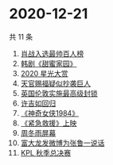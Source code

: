 # 2020-12-21

共 11 条

<!-- BEGIN -->
<!-- 最后更新时间 Mon Dec 21 2020 06:05:57 GMT+0800 (CST) -->
1. [肖战入选最帅百人榜](https://www.zhihu.com/search?q=肖战)
1. [韩剧《甜蜜家园》](https://www.zhihu.com/search?q=甜蜜家园)
1. [2020 星光大赏](https://www.zhihu.com/search?q=星光大赏)
1. [天官赐福疑似抄袭巨人](https://www.zhihu.com/search?q=天官赐福)
1. [英国伦敦实施最高级封锁](https://www.zhihu.com/search?q=英国疫情)
1. [许吉如回归](https://www.zhihu.com/search?q=许吉如)
1. [《神奇女侠1984》](https://www.zhihu.com/search?q=神奇女侠1984)
1. [《紧急救援》上映](https://www.zhihu.com/search?q=紧急救援)
1. [周冬雨屏幕](https://www.zhihu.com/search?q=周冬雨排列)
1. [富大龙发微博为张鲁一说话](https://www.zhihu.com/search?q=张鲁一)
1. [KPL 秋季总决赛](https://www.zhihu.com/search?q=kpl)
<!-- END -->
